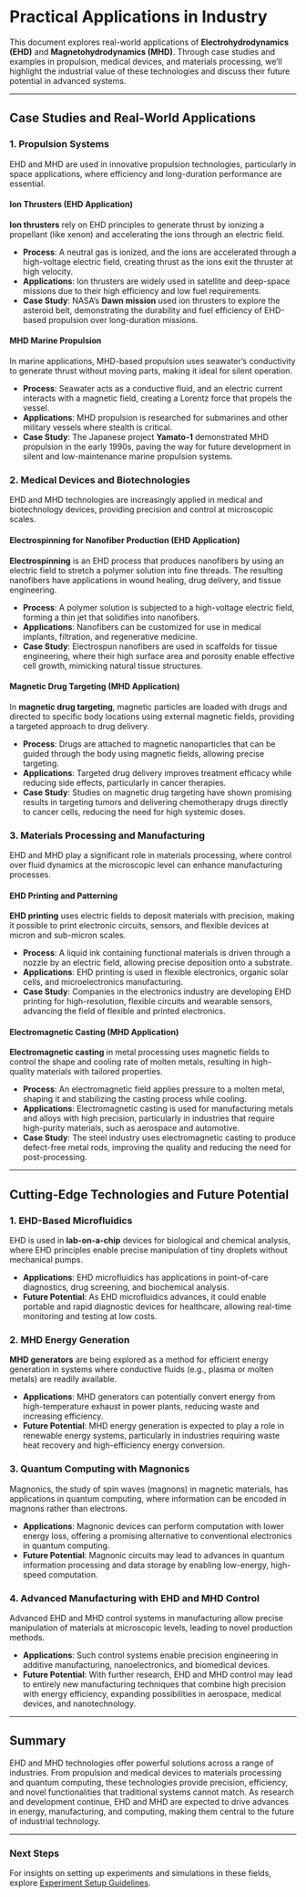 # Practical Applications in Industry

This document explores real-world applications of **Electrohydrodynamics (EHD)** and **Magnetohydrodynamics (MHD)**. Through case studies and examples in propulsion, medical devices, and materials processing, we’ll highlight the industrial value of these technologies and discuss their future potential in advanced systems.

---

## Case Studies and Real-World Applications

### 1. Propulsion Systems

EHD and MHD are used in innovative propulsion technologies, particularly in space applications, where efficiency and long-duration performance are essential.

#### Ion Thrusters (EHD Application)

**Ion thrusters** rely on EHD principles to generate thrust by ionizing a propellant (like xenon) and accelerating the ions through an electric field.

- **Process**: A neutral gas is ionized, and the ions are accelerated through a high-voltage electric field, creating thrust as the ions exit the thruster at high velocity.
- **Applications**: Ion thrusters are widely used in satellite and deep-space missions due to their high efficiency and low fuel requirements.
- **Case Study**: NASA’s **Dawn mission** used ion thrusters to explore the asteroid belt, demonstrating the durability and fuel efficiency of EHD-based propulsion over long-duration missions.

#### MHD Marine Propulsion

In marine applications, MHD-based propulsion uses seawater’s conductivity to generate thrust without moving parts, making it ideal for silent operation.

- **Process**: Seawater acts as a conductive fluid, and an electric current interacts with a magnetic field, creating a Lorentz force that propels the vessel.
- **Applications**: MHD propulsion is researched for submarines and other military vessels where stealth is critical.
- **Case Study**: The Japanese project **Yamato-1** demonstrated MHD propulsion in the early 1990s, paving the way for future development in silent and low-maintenance marine propulsion systems.

### 2. Medical Devices and Biotechnologies

EHD and MHD technologies are increasingly applied in medical and biotechnology devices, providing precision and control at microscopic scales.

#### Electrospinning for Nanofiber Production (EHD Application)

**Electrospinning** is an EHD process that produces nanofibers by using an electric field to stretch a polymer solution into fine threads. The resulting nanofibers have applications in wound healing, drug delivery, and tissue engineering.

- **Process**: A polymer solution is subjected to a high-voltage electric field, forming a thin jet that solidifies into nanofibers.
- **Applications**: Nanofibers can be customized for use in medical implants, filtration, and regenerative medicine.
- **Case Study**: Electrospun nanofibers are used in scaffolds for tissue engineering, where their high surface area and porosity enable effective cell growth, mimicking natural tissue structures.

#### Magnetic Drug Targeting (MHD Application)

In **magnetic drug targeting**, magnetic particles are loaded with drugs and directed to specific body locations using external magnetic fields, providing a targeted approach to drug delivery.

- **Process**: Drugs are attached to magnetic nanoparticles that can be guided through the body using magnetic fields, allowing precise targeting.
- **Applications**: Targeted drug delivery improves treatment efficacy while reducing side effects, particularly in cancer therapies.
- **Case Study**: Studies on magnetic drug targeting have shown promising results in targeting tumors and delivering chemotherapy drugs directly to cancer cells, reducing the need for high systemic doses.

### 3. Materials Processing and Manufacturing

EHD and MHD play a significant role in materials processing, where control over fluid dynamics at the microscopic level can enhance manufacturing processes.

#### EHD Printing and Patterning

**EHD printing** uses electric fields to deposit materials with precision, making it possible to print electronic circuits, sensors, and flexible devices at micron and sub-micron scales.

- **Process**: A liquid ink containing functional materials is driven through a nozzle by an electric field, allowing precise deposition onto a substrate.
- **Applications**: EHD printing is used in flexible electronics, organic solar cells, and microelectronics manufacturing.
- **Case Study**: Companies in the electronics industry are developing EHD printing for high-resolution, flexible circuits and wearable sensors, advancing the field of flexible and printed electronics.

#### Electromagnetic Casting (MHD Application)

**Electromagnetic casting** in metal processing uses magnetic fields to control the shape and cooling rate of molten metals, resulting in high-quality materials with tailored properties.

- **Process**: An electromagnetic field applies pressure to a molten metal, shaping it and stabilizing the casting process while cooling.
- **Applications**: Electromagnetic casting is used for manufacturing metals and alloys with high precision, particularly in industries that require high-purity materials, such as aerospace and automotive.
- **Case Study**: The steel industry uses electromagnetic casting to produce defect-free metal rods, improving the quality and reducing the need for post-processing.

---

## Cutting-Edge Technologies and Future Potential

### 1. EHD-Based Microfluidics

EHD is used in **lab-on-a-chip** devices for biological and chemical analysis, where EHD principles enable precise manipulation of tiny droplets without mechanical pumps.

- **Applications**: EHD microfluidics has applications in point-of-care diagnostics, drug screening, and biochemical analysis.
- **Future Potential**: As EHD microfluidics advances, it could enable portable and rapid diagnostic devices for healthcare, allowing real-time monitoring and testing at low costs.

### 2. MHD Energy Generation

**MHD generators** are being explored as a method for efficient energy generation in systems where conductive fluids (e.g., plasma or molten metals) are readily available.

- **Applications**: MHD generators can potentially convert energy from high-temperature exhaust in power plants, reducing waste and increasing efficiency.
- **Future Potential**: MHD energy generation is expected to play a role in renewable energy systems, particularly in industries requiring waste heat recovery and high-efficiency energy conversion.

### 3. Quantum Computing with Magnonics

Magnonics, the study of spin waves (magnons) in magnetic materials, has applications in quantum computing, where information can be encoded in magnons rather than electrons.

- **Applications**: Magnonic devices can perform computation with lower energy loss, offering a promising alternative to conventional electronics in quantum computing.
- **Future Potential**: Magnonic circuits may lead to advances in quantum information processing and data storage by enabling low-energy, high-speed computation.

### 4. Advanced Manufacturing with EHD and MHD Control

Advanced EHD and MHD control systems in manufacturing allow precise manipulation of materials at microscopic levels, leading to novel production methods.

- **Applications**: Such control systems enable precision engineering in additive manufacturing, nanoelectronics, and biomedical devices.
- **Future Potential**: With further research, EHD and MHD control may lead to entirely new manufacturing techniques that combine high precision with energy efficiency, expanding possibilities in aerospace, medical devices, and nanotechnology.

---

## Summary

EHD and MHD technologies offer powerful solutions across a range of industries. From propulsion and medical devices to materials processing and quantum computing, these technologies provide precision, efficiency, and novel functionalities that traditional systems cannot match. As research and development continue, EHD and MHD are expected to drive advances in energy, manufacturing, and computing, making them central to the future of industrial technology.

---

### Next Steps

For insights on setting up experiments and simulations in these fields, explore [Experiment Setup Guidelines](11_Experiment_Setup_Guidelines.md).
